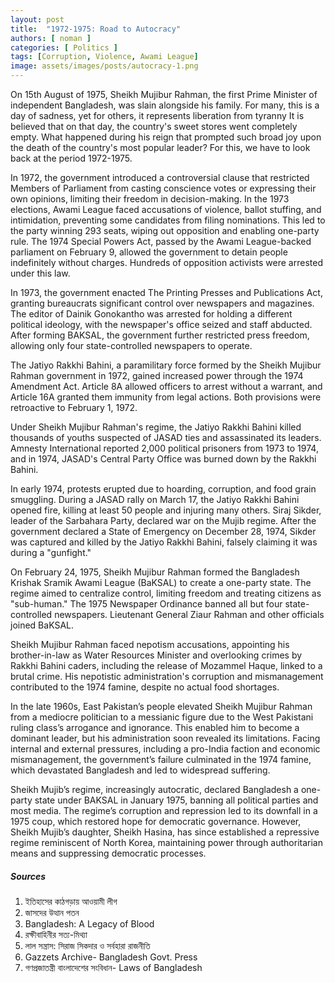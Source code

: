 ```yaml
---
layout: post
title:  "1972-1975: Road to Autocracy"
authors: [ noman ]
categories: [ Politics ]
tags: [Corruption, Violence, Awami League]
image: assets/images/posts/autocracy-1.png
---
```

On 15th August of 1975, Sheikh Mujibur Rahman, the first Prime Minister of independent Bangladesh, was slain alongside his family. For many, this is a day of sadness, yet for others, it represents liberation from tyranny It is believed that on that day, the country's sweet stores went completely empty. What happened during his reign that prompted such broad joy upon the death of the country's most popular leader? For this, we have to look back at the period 1972-1975.

In 1972, the government introduced a controversial clause that restricted Members of Parliament from casting conscience votes or expressing their own opinions, limiting their freedom in decision-making. In the 1973 elections, Awami League faced accusations of violence, ballot stuffing, and intimidation, preventing some candidates from filing nominations. This led to the party winning 293 seats, wiping out opposition and enabling one-party rule. The 1974 Special Powers Act, passed by the Awami League-backed parliament on February 9, allowed the government to detain people indefinitely without charges. Hundreds of opposition activists were arrested under this law.

In 1973, the government enacted The Printing Presses and Publications Act, granting bureaucrats significant control over newspapers and magazines. The editor of Dainik Gonokantho was arrested for holding a different political ideology, with the newspaper's office seized and staff abducted. After forming BAKSAL, the government further restricted press freedom, allowing only four state-controlled newspapers to operate.

The Jatiyo Rakkhi Bahini, a paramilitary force formed by the Sheikh Mujibur Rahman government in 1972, gained increased power through the 1974 Amendment Act. Article 8A allowed officers to arrest without a warrant, and Article 16A granted them immunity from legal actions. Both provisions were retroactive to February 1, 1972. 

Under Sheikh Mujibur Rahman's regime, the Jatiyo Rakkhi Bahini killed thousands of youths suspected of JASAD ties and assassinated its leaders. Amnesty International reported 2,000 political prisoners from 1973 to 1974, and in 1974, JASAD's Central Party Office was burned down by the Rakkhi Bahini.

In early 1974, protests erupted due to hoarding, corruption, and food grain smuggling. During a JASAD rally on March 17, the Jatiyo Rakkhi Bahini opened fire, killing at least 50 people and injuring many others. Siraj Sikder, leader of the Sarbahara Party, declared war on the Mujib regime. After the government declared a State of Emergency on December 28, 1974, Sikder was captured and killed by the Jatiyo Rakkhi Bahini, falsely claiming it was during a "gunfight."

On February 24, 1975, Sheikh Mujibur Rahman formed the Bangladesh Krishak Sramik Awami League (BaKSAL) to create a one-party state. The regime aimed to centralize control, limiting freedom and treating citizens as "sub-human." The 1975 Newspaper Ordinance banned all but four state-controlled newspapers. Lieutenant General Ziaur Rahman and other officials joined BaKSAL.

Sheikh Mujibur Rahman faced nepotism accusations, appointing his brother-in-law as Water Resources Minister and overlooking crimes by Rakkhi Bahini caders, including the release of Mozammel Haque, linked to a brutal crime. His nepotistic administration's corruption and mismanagement contributed to the 1974 famine, despite no actual food shortages.

In the late 1960s, East Pakistan’s people elevated Sheikh Mujibur Rahman from a mediocre politician to a messianic figure due to the West Pakistani ruling class’s arrogance and ignorance. This enabled him to become a dominant leader, but his administration soon revealed its limitations. Facing internal and external pressures, including a pro-India faction and economic mismanagement, the government’s failure culminated in the 1974 famine, which devastated Bangladesh and led to widespread suffering.

Sheikh Mujib’s regime, increasingly autocratic, declared Bangladesh a one-party state under BAKSAL in January 1975, banning all political parties and most media. The regime’s corruption and repression led to its downfall in a 1975 coup, which restored hope for democratic governance. However, Sheikh Mujib’s daughter, Sheikh Hasina, has since established a repressive regime reminiscent of North Korea, maintaining power through authoritarian means and suppressing democratic processes.

##### Sources
1. ইতিহাসের কাঠগড়ায় আওয়ামী লীগ
2. জাসদের উত্থান পতন
3. Bangladesh: A Legacy of Blood
4. রক্ষীবাহিনীর সত্য-মিথ্যা
5. লাল সন্ত্রাস: সিরাজ সিকদার ও সর্বহারা রাজনীতি
6. Gazzets Archive- Bangladesh Govt. Press 
7. গণপ্রজাতন্ত্রী বাংলাদেশের সংবিধান- Laws of Bangladesh